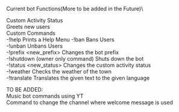 Current bot Functions(More to be added in the Future)\

Custom Activity Status\
Greets new users\
Custom Commands\
    -!help                              Prints a Help Menu
    -!ban <user> <reason>               Bans Users\
    -!unban <userid>                    Unbans Users\
    -!prefix <new_prefix>               Changes the bot prefix\
    -!shutdown (owner only command)     Shuts down the bot\
    -!status <new_status>               Changes the custom activity status\
    -!weather <town> <state>            Checks the weather of the town\
    -!translate <language> <text>       Translates the given text to the given language


TO BE ADDED:\
    Music bot commands using YT\
    Command to change the channel where welcome message is used
